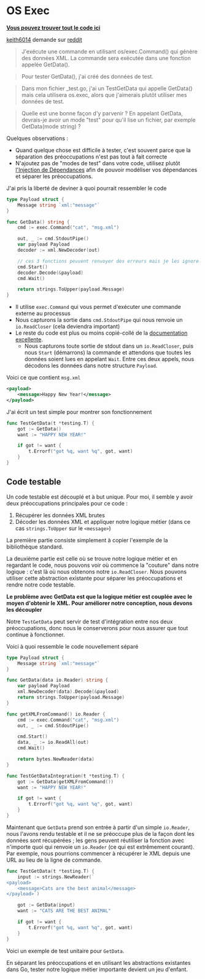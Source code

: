 # OS Exec

**[Vous pouvez trouver tout le code ici](https://github.com/quii/learn-go-with-tests/tree/main/q-and-a/os-exec)**

[keith6014](https://www.reddit.com/user/keith6014) demande sur [reddit](https://www.reddit.com/r/golang/comments/aaz8ji/testdata_and_function_setup_help/)

> J'exécute une commande en utilisant os/exec.Command() qui génère des données XML. La commande sera exécutée dans une fonction appelée GetData().

> Pour tester GetData(), j'ai créé des données de test.

> Dans mon fichier _test.go, j'ai un TestGetData qui appelle GetData() mais cela utilisera os.exec, alors que j'aimerais plutôt utiliser mes données de test.

> Quelle est une bonne façon d'y parvenir ? En appelant GetData, devrais-je avoir un mode "test" pour qu'il lise un fichier, par exemple GetData(mode string) ?

Quelques observations :

- Quand quelque chose est difficile à tester, c'est souvent parce que la séparation des préoccupations n'est pas tout à fait correcte
- N'ajoutez pas de "modes de test" dans votre code, utilisez plutôt [l'Injection de Dépendances](./dependency-injection.md) afin de pouvoir modéliser vos dépendances et séparer les préoccupations.

J'ai pris la liberté de deviner à quoi pourrait ressembler le code

```go
type Payload struct {
	Message string `xml:"message"`
}

func GetData() string {
	cmd := exec.Command("cat", "msg.xml")

	out, _ := cmd.StdoutPipe()
	var payload Payload
	decoder := xml.NewDecoder(out)

	// ces 3 fonctions peuvent renvoyer des erreurs mais je les ignore par souci de concision
	cmd.Start()
	decoder.Decode(&payload)
	cmd.Wait()

	return strings.ToUpper(payload.Message)
}
```

- Il utilise `exec.Command` qui vous permet d'exécuter une commande externe au processus
- Nous capturons la sortie dans `cmd.StdoutPipe` qui nous renvoie un `io.ReadCloser` (cela deviendra important)
- Le reste du code est plus ou moins copié-collé de la [documentation excellente](https://golang.org/pkg/os/exec/#example_Cmd_StdoutPipe).
    - Nous capturons toute sortie de stdout dans un `io.ReadCloser`, puis nous `Start` (démarrons) la commande et attendons que toutes les données soient lues en appelant `Wait`. Entre ces deux appels, nous décodons les données dans notre structure `Payload`.

Voici ce que contient `msg.xml`

```xml
<payload>
    <message>Happy New Year!</message>
</payload>
```

J'ai écrit un test simple pour montrer son fonctionnement

```go
func TestGetData(t *testing.T) {
	got := GetData()
	want := "HAPPY NEW YEAR!"

	if got != want {
		t.Errorf("got %q, want %q", got, want)
	}
}
```

## Code testable

Un code testable est découplé et à but unique. Pour moi, il semble y avoir deux préoccupations principales pour ce code :

1. Récupérer les données XML brutes
2. Décoder les données XML et appliquer notre logique métier (dans ce cas `strings.ToUpper` sur le `<message>`)

La première partie consiste simplement à copier l'exemple de la bibliothèque standard.

La deuxième partie est celle où se trouve notre logique métier et en regardant le code, nous pouvons voir où commence la "couture" dans notre logique : c'est là où nous obtenons notre `io.ReadCloser`. Nous pouvons utiliser cette abstraction existante pour séparer les préoccupations et rendre notre code testable.

**Le problème avec GetData est que la logique métier est couplée avec le moyen d'obtenir le XML. Pour améliorer notre conception, nous devons les découpler**

Notre `TestGetData` peut servir de test d'intégration entre nos deux préoccupations, donc nous le conserverons pour nous assurer que tout continue à fonctionner.

Voici à quoi ressemble le code nouvellement séparé

```go
type Payload struct {
	Message string `xml:"message"`
}

func GetData(data io.Reader) string {
	var payload Payload
	xml.NewDecoder(data).Decode(&payload)
	return strings.ToUpper(payload.Message)
}

func getXMLFromCommand() io.Reader {
	cmd := exec.Command("cat", "msg.xml")
	out, _ := cmd.StdoutPipe()

	cmd.Start()
	data, _ := io.ReadAll(out)
	cmd.Wait()

	return bytes.NewReader(data)
}

func TestGetDataIntegration(t *testing.T) {
	got := GetData(getXMLFromCommand())
	want := "HAPPY NEW YEAR!"

	if got != want {
		t.Errorf("got %q, want %q", got, want)
	}
}
```

Maintenant que `GetData` prend son entrée à partir d'un simple `io.Reader`, nous l'avons rendu testable et il ne se préoccupe plus de la façon dont les données sont récupérées ; les gens peuvent réutiliser la fonction avec n'importe quoi qui renvoie un `io.Reader` (ce qui est extrêmement courant). Par exemple, nous pourrions commencer à récupérer le XML depuis une URL au lieu de la ligne de commande.

```go
func TestGetData(t *testing.T) {
	input := strings.NewReader(`
<payload>
    <message>Cats are the best animal</message>
</payload>`)

	got := GetData(input)
	want := "CATS ARE THE BEST ANIMAL"

	if got != want {
		t.Errorf("got %q, want %q", got, want)
	}
}

```

Voici un exemple de test unitaire pour `GetData`.

En séparant les préoccupations et en utilisant les abstractions existantes dans Go, tester notre logique métier importante devient un jeu d'enfant.